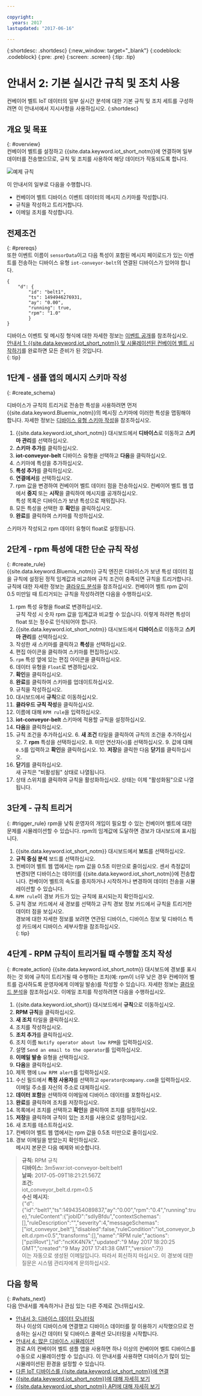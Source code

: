 ```yaml
---

copyright:
  years: 2017
lastupdated: "2017-06-16"

---
```


{:shortdesc: .shortdesc}
{:new_window: target="_blank"}
{:codeblock: .codeblock}
{:pre: .pre}
{:screen: .screen}
{:tip: .tip}

# 안내서 2: 기본 실시간 규칙 및 조치 사용
컨베이어 벨트 IoT 데이터의 일부 실시간 분석에 대한 기본 규칙 및 조치 세트를 구성하려면 이 안내서에서 지시사항을 사용하십시오.
{:shortdesc}

## 개요 및 목표
{: #overview}  
컨베이어 벨트를 설정하고 {{site.data.keyword.iot_short_notm}}에 연결하며 일부 데이터를 전송했으므로, 규칙 및 조치를 사용하여 해당 데이터가 작동되도록 합니다.

![예제 규칙](images/slow_rule.svg "예제 규칙")

이 안내서의 일부로 다음을 수행합니다.
- 컨베이어 벨트 디바이스 이벤트 데이터의 메시지 스키마를 작성합니다.
- 규칙을 작성하고 트리거합니다.
- 이메일 조치를 작성합니다.

## 전제조건
{: #prereqs}  
또한 이벤트 이름이 `sensorData`이고 다음 특성이 포함된 메시지 페이로드가 있는 이벤트를 전송하는 디바이스 유형 `iot-conveyor-belt`의 연결된 디바이스가 있어야 합니다.
```
{
	"d": {
		"id": "belt1",
		"ts": 1494946276931,
		"ay": "0.00",
		"running": true,
		"rpm": "1.0"
		}
}
```
디바이스 이벤트 및 메시징 형식에 대한 자세한 정보는 [이벤트 공개](/docs/services/IoT/devices/mqtt.html#publishing_events)를 참조하십시오.  
[안내서 1: {{site.data.keyword.iot_short_notm}} 및 시뮬레이션된 컨베이어 벨트 시작하기](getting-started-iot-conveyor.html)를 완료하면 모든 준비가 된 것입니다.  
{: tip}

## 1단계 - 샘플 앱의 메시지 스키마 작성
{: #create_schema}

디바이스가 규칙의 트리거로 전송한 특성을 사용하려면 먼저 {{site.data.keyword.Bluemix_notm}}의 메시징 스키마에 이러한 특성을 맵핑해야 합니다. 자세한 정보는 [디바이스 유형 스키마 작성](/docs/services/IoT/im_schemas.html#iotrtinsights_task)을 참조하십시오.
1. {{site.data.keyword.iot_short_notm}} 대시보드에서 **디바이스**로 이동하고 **스키마 관리**를 선택하십시오.
2. **스키마 추가**를 클릭하십시오.
3. **iot-conveyor-belt** 디바이스 유형을 선택하고 **다음**을 클릭하십시오.
4. 스키마에 특성을 추가하십시오.
 1. **특성 추가**를 클릭하십시오.
 2. **연결에서**를 선택하십시오.
 3. rpm 값을 변경하여 컨베이어 벨트 데이터 점을 전송하십시오.
컨베이어 벨트 웹 앱에서 **중지** 또는 **시작**을 클릭하여 메시지를 공개하십시오.  
특성 목록은 디바이스가 보낸 특성으로 채워집니다.
 4. 모든 특성을 선택한 후 **확인**을 클릭하십시오.
5. **완료**를 클릭하여 스키마를 작성하십시오.  

스키마가 작성되고 rpm 데이터 유형이 float로 설정됩니다.

## 2단계 - rpm 특성에 대한 단순 규칙 작성
{: #create_rule}  
{{site.data.keyword.Bluemix_notm}} 규칙 엔진은 디바이스가 보낸 특성 데이터 점을 규칙에 설정된 정적 임계값과 비교하며 규칙 조건이 충족되면 규칙을 트리거합니다. 규칙에 대한 자세한 정보는 [클라우드 분석](/docs/services/IoT/cloud_analytics.html#rules)을 참조하십시오.
컨베이어 벨트 rpm 값이 0.5 미만일 때 트리거되는 규칙을 작성하려면 다음을 수행하십시오.
1. rpm 특성 유형을 float로 변경하십시오.  
규칙 작성 시 숫자 rpm 값을 임계값과 비교할 수 있습니다. 이렇게 하려면 특성이 float 또는 정수로 인식되어야 합니다.
 1. {{site.data.keyword.iot_short_notm}} 대시보드에서 **디바이스**로 이동하고 **스키마 관리**를 선택하십시오.
 1. 작성한 새 스키마를 클릭하고 **특성**을 선택하십시오.
 2. 편집 아이콘을 클릭하여 스키마를 편집하십시오.
 3. `rpm` 특성 옆에 있는 편집 아이콘을 클릭하십시오.
 4. 데이터 유형을 `Float`로 변경하십시오.  
 5. **확인**을 클릭하십시오.
 6. **완료**를 클릭하여 스키마를 업데이트하십시오.  
2. 규칙을 작성하십시오.
 1. 대시보드에서 **규칙**으로 이동하십시오.
 2. **클라우드 규칙 작성**을 클릭하십시오.
 3. 이름에 대해 `RPM rule`을 입력하십시오.
 4. **iot-conveyor-belt** 스키마에 적용할 규칙을 설정하십시오.
 5. **다음**을 클릭하십시오. 
 6. 규칙 조건을 추가하십시오.
    6. **새 조건** 타일을 클릭하여 규칙의 조건을 추가하십시오.
    7. **rpm** 특성을 선택하십시오.
    8. 미만 연산자(`<`)를 선택하십시오.
    9. 값에 대해 `0.5`를 입력하고 **확인**을 클릭하십시오.
    10. **저장**을 클릭한 다음 **닫기**를 클릭하십시오.
 11. **닫기**를 클릭하십시오.  
새 규칙은 "비활성됨" 상태로 나열됩니다.
12. 상태 스위치를 클릭하여 규칙을 활성화하십시오.
상태는 이제 "활성화됨"으로 나열됩니다.

## 3단계 - 규칙 트리거
{: #trigger_rule}
rpm을 낮춰 운영자의 개입이 필요할 수 있는 컨베이어 벨트에 대한 문제를 시뮬레이션할 수 있습니다. rpm의 임계값에 도달하면 경보가 대시보드에 표시됩니다.
1. {{site.data.keyword.iot_short_notm}} 대시보드에서 **보드**를 선택하십시오. 
3. **규칙 중심 분석** 보드를 선택하십시오.
4. 컨베이어 벨트 웹 앱에서는 rpm 값을 0.5초 미만으로 줄이십시오.
센서 측정값이 변경되면 디바이스는 데이터를 {{site.data.keyword.iot_short_notm}}에 전송합니다. 컨베이어 벨트의 속도를 중지하거나 시작하거나 변경하여 데이터 전송을 시뮬레이션할 수 있습니다.  
5. `RPM rule`이 경보 카드가 있는 규칙에 표시되는지 확인하십시오.
6. 규칙 경보 카드에서 새 경보를 선택하고 규칙 경보 정보 카드에서 규칙을 트리거한 데이터 점을 보십시오.  
경보에 대한 자세한 정보를 보려면 연관된 디바이스, 디바이스 정보 및 디바이스 특성 카드에서 디바이스 세부사항을 참조하십시오.  
{: tip}

## 4단계 - RPM 규칙이 트리거될 때 수행할 조치 작성
{: #create_action}
{{site.data.keyword.iot_short_notm}} 대시보드에 경보를 표시하는 것 외에 규칙이 트리거될 때 수행하는 조치(예: rpm이 너무 낮은 경우 컨베이어 벨트를 검사하도록 운영자에게 이메일 발송)를 작성할 수 있습니다. 자세한 정보는 [클라우드 분석](/docs/services/IoT/cloud_analytics.html#shared)을 참조하십시오.
이메일 조치를 작성하려면 다음을 수행하십시오.
1. {{site.data.keyword.iot_short}} 대시보드에서 **규칙**으로 이동하십시오.
2. **RPM 규칙**을 클릭하십시오.
3. **새 조치** 타일을 클릭하십시오.
4. 조치를 작성하십시오.
 1. **조치 추가**를 클릭하십시오.
 2. 조치 이름 `Notify operator about low RPM`을 입력하십시오.
 3. 설명 `Send an email to the operator`를 입력하십시오.
 4. **이메일 발송** 유형을 선택하십시오.
 5. **다음**을 클릭하십시오. 
 6. 제목 행에 `Low RPM alert`를 입력하십시오.
 7. 수신 필드에서 **특정 사용자**를 선택하고 `operator@company.com`을 입력하십시오.  
이메일 주소를 자신의 주소로 대체하십시오.
 8. **데이터 포함**을 선택하여 이메일에 디바이스 데이터를 포함하십시오. 
 9. **완료**를 클릭하여 조치를 저장하십시오.   
5. 목록에서 조치를 선택하고 **확인**을 클릭하여 조치를 설정하십시오.
6. **저장**을 클릭하여 규칙이 있는 조치를 사용으로 설정하십시오.
7. 새 조치를 테스트하십시오.
 4. 컨베이어 벨트 웹 앱에서는 rpm 값을 0.5초 미만으로 줄이십시오. 
 5. 경보 이메일을 받았는지 확인하십시오.  
메시지 본문은 다음 예제와 비슷합니다.
> **규칙:** RPM 규칙  
> **디바이스:** 3m5wxr:iot-conveyor-belt:belt1  
> **날짜:** 2017-05-09T18:21:21.567Z  
> **조건:**  
> iot_conveyor_belt.d.rpm<0.5  
> **수신 메시지:**  
> {"d":{"id":"belt1","ts":1494354089837,"ay":"0.00","rpm":"0.4","running":true},"ruleContent":{"jobID":"sdIyBfdu","contextSchemas":[],"ruleDescription":"","severity":4,"messageSchemas":["iot_conveyor_belt"],"disabled":false,"ruleCondition":"iot_conveyor_belt.d.rpm<0.5","transforms":[],"name":"RPM rule","actions":["pziIRovt"],"id":"ncKK4N7k","updated":"9 May 2017 18:20:25 GMT","created":"9 May 2017 17:41:38 GMT","version":7}}  
> 이는 자동으로 생성된 이메일입니다. 따라서 회신하지 마십시오. 이 경보에 대한 질문은 시스템 관리자에게 문의하십시오.

## 다음 항목
{: #whats_next}  
다음 안내서를 계속하거나 관심 있는 다른 주제로 건너뛰십시오.
- [안내서 3: 디바이스 데이터 모니터링](getting-started-iot-monitoring.html)  
하나 이상의 디바이스에 연결했고 디바이스 데이터를 잘 이용하기 시작했으므로 전송하는 실시간 데이터 및 디바이스 콜렉션 모니터링을 시작합니다.
- [안내서 4: 많은 디바이스 시뮬레이션](getting-started-iot-large-scale-simulation.html)  
경로 A의 컨베이어 벨트 샘플 앱을 사용하면 하나 이상의 컨베이어 벨트 디바이스를 수동으로 시뮬레이션할 수 있습니다. 이 안내서를 사용하면 디바이스가 많이 있는 시뮬레이션된 환경을 설정할 수 있습니다.
- [다른 IoT 디바이스를 {{site.data.keyword.iot_short_notm}}에 연결](/docs/services/IoT/iotplatform_task.html)
- [{{site.data.keyword.iot_short_notm}}에 대해 자세히 보기](/docs/services/IoT/iotplatform_overview.html)
- [{{site.data.keyword.iot_short_notm}} API에 대해 자세히 보기](/docs/services/IoT/reference/api.html)
